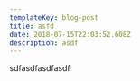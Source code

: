```yaml
---
templateKey: blog-post
title: asfd
date: 2018-07-15T22:03:52.608Z
description: asdf
---
```

sdfasdfasdfasdf
